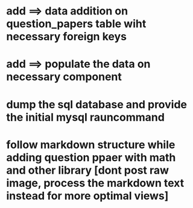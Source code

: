 # add ==> data addition on question_papers table wiht necessary foreign keys
# add ==> populate the data on necessary component
# dump the sql database and provide the initial mysql rauncommand
# follow markdown structure while adding question ppaer with math and other library [dont post raw image, process the markdown text instead for more optimal views]
